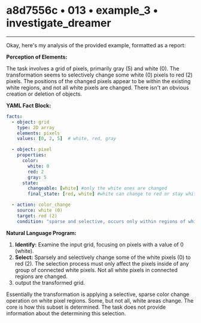 # a8d7556c • 013 • example_3 • investigate_dreamer

---
Okay, here's my analysis of the provided example, formatted as a report:

**Perception of Elements:**

The task involves a grid of pixels, primarily gray (5) and white (0). The transformation seems to selectively change some white (0) pixels to red (2) pixels. The positions of the changed pixels appear to be within the existing white regions, and not all white pixels are changed. There isn't an obvious creation or deletion of objects.

**YAML Fact Block:**



```yaml
facts:
  - object: grid
    type: 2D array
    elements: pixels
    values: [0, 2, 5]  # white, red, gray

  - object: pixel
    properties:
      color:
        white: 0
        red: 2
        gray: 5
      state:
        changeable: [white] #only the white ones are changed
        final_state: [red, white] #white can change to red or stay white

  - action: color_change
    source: white (0)
    target: red (2)
    condition: "sparse and selective, occurs only within regions of white pixels and does not affect all white pixels."
```



**Natural Language Program:**

1.  **Identify:** Examine the input grid, focusing on pixels with a value of 0 (white).
2.  **Select:** Sparsely and selectively change some of the white pixels (0) to red (2). The selection process must only affect the pixels inside of any group of connected white pixels. Not all white pixels in connected regions are changed.
3. output the transformed grid.

Essentially the transformation is applying a selective, sparse color change operation on white pixel regions. Some, but not all, white areas change. The core is how this subset is determined. The task does not provide information about the determining this selection.


